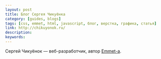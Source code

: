 ```yaml
---
layout: post
title: Блог Сергея Чикуёнка
category: [guides, blogs]
tags: [css, emmet, html, javascript, блог, верстка, графика, статья]
link: http://chikuyonok.ru/
description:
keywords:
---
```


<p>Сергей Чикуёнок — веб-разработчик, автор <a href="search/id38">Emmet-а</a>.</p>
